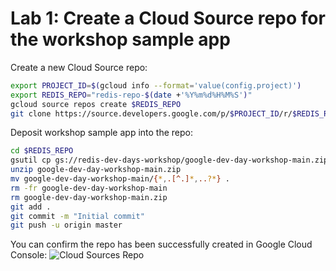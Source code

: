 # Lab 1: Create a Cloud Source repo for the workshop sample app
    
Create a new Cloud Source repo:
```bash
export PROJECT_ID=$(gcloud info --format='value(config.project)')
export REDIS_REPO="redis-repo-$(date +'%Y%m%d%H%M%S')"
gcloud source repos create $REDIS_REPO
git clone https://source.developers.google.com/p/$PROJECT_ID/r/$REDIS_REPO
```
Deposit workshop sample app into the repo:
```bash
cd $REDIS_REPO
gsutil cp gs://redis-dev-days-workshop/google-dev-day-workshop-main.zip .
unzip google-dev-day-workshop-main.zip
mv google-dev-day-workshop-main/{*,.[^.]*,..?*} .
rm -fr google-dev-day-workshop-main
rm google-dev-day-workshop-main.zip
git add .
git commit -m "Initial commit"
git push -u origin master
```
You can confirm the repo has been successfully created in Google Cloud Console:
![Cloud Sources Repo](./img/Cloud_Sources_Repo.png)

